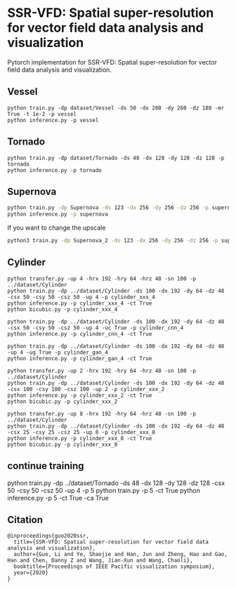 # SSR-VFD: Spatial super-resolution for vector field data analysis and visualization
Pytorch implementation for SSR-VFD: Spatial super-resolution for vector field data analysis and visualization.

## Vessel
```
python train.py -dp dataset/Vessel -ds 50 -dx 280 -dy 260 -dz 180 -mr True -t 1e-2 -p vessel
python inference.py -p vessel
```

## Tornado
```
python train.py -dp dataset/Tornado -ds 48 -dx 128 -dy 128 -dz 128 -p tornado
python inference.py -p tornado
```

## Supernova
```bash
python train.py -dp Supernova -ds 123 -dx 256 -dy 256 -dz 256 -p supernova
python inference.py -p supernova
```

If you want to change the upscale
```bash
python3 train.py -dp Supernova_2 -ds 123 -dx 256 -dy 256 -dz 256 -p supernova -up 2
```
## Cylinder
```
python transfer.py -up 4 -hrx 192 -hry 64 -hrz 48 -sn 100 -p ../dataset/Cylinder
python train.py -dp ../dataset/Cylinder -ds 100 -dx 192 -dy 64 -dz 48 -csx 50 -csy 50 -csz 50 -up 4 -p cylinder_xxx_4
python inference.py -p cylinder_xxx_4 -ct True
python bicubic.py -p cylinder_xxx_4

python train.py -dp ../dataset/Cylinder -ds 100 -dx 192 -dy 64 -dz 48 -csx 50 -csy 50 -csz 50 -up 4 -uc True -p cylinder_cnn_4
python inference.py -p cylinder_cnn_4 -ct True

python train.py -dp ../dataset/Cylinder -ds 100 -dx 192 -dy 64 -dz 48 -up 4 -ug True -p cylinder_gan_4
python inference.py -p cylinder_gan_4 -ct True

python transfer.py -up 2 -hrx 192 -hry 64 -hrz 48 -sn 100 -p ../dataset/Cylinder
python train.py -dp ../dataset/Cylinder -ds 100 -dx 192 -dy 64 -dz 48 -csx 100 -csy 100 -csz 100 -up 2 -p cylinder_xxx_2
python inference.py -p cylinder_xxx_2 -ct True
python bicubic.py -p cylinder_xxx_2

python transfer.py -up 8 -hrx 192 -hry 64 -hrz 48 -sn 100 -p ../dataset/Cylinder
python train.py -dp ../dataset/Cylinder -ds 100 -dx 192 -dy 64 -dz 48 -csx 25 -csy 25 -csz 25 -up 8 -p cylinder_xxx_8
python inference.py -p cylinder_xxx_8 -ct True
python bicubic.py -p cylinder_xxx_8
```

## continue training
python train.py -dp ../dataset/Tornado -ds 48 -dx 128 -dy 128 -dz 128 -csx 50 -csy 50 -csz 50 -up 4 -p 5
python train.py -p 5 -ct True
python inference.py -p 5 -ct True -ca True

## Citation 
```
@inproceedings{guo2020ssr,
  title={SSR-VFD: Spatial super-resolution for vector field data analysis and visualization},
  author={Guo, Li and Ye, Shaojie and Han, Jun and Zheng, Hao and Gao, Han and Chen, Danny Z and Wang, Jian-Xun and Wang, Chaoli},
  booktitle={Proceedings of IEEE Pacific visualization symposium},
  year={2020}
}

```
